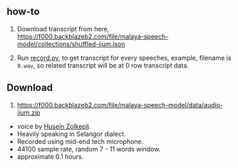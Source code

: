 ## how-to

1. Download transcript from here, https://f000.backblazeb2.com/file/malaya-speech-model/collections/shuffled-iium.json

2. Run [record.py](record.py), to get transcript for every speeches, example, filename is `0.wav`, so related transcript will be at 0 row transcript data.

## Download

1. https://f000.backblazeb2.com/file/malaya-speech-model/data/audio-iium.zip

  - voice by [Husein Zolkepli](https://www.linkedin.com/in/husein-zolkepli/).
  - Heavily speaking in Selangor dialect.
  - Recorded using mid-end tech microphone.
  - 44100 sample rate, random 7 - 11 words window.
  - approximate 0.1 hours.
